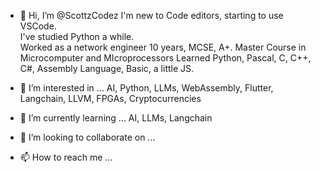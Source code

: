 - 👋 Hi, I’m @ScottzCodez
        I'm new to Code editors, starting to use VSCode.  
        I've studied Python a while.  
        Worked as a network engineer 10 years, MCSE, A+. Master Course in Microcomputer and MIcroprocessors
        Learned Python, Pascal, C, C++, C#, Assembly Language, Basic, a little JS.
- 👀 I’m interested in ... 
        AI, Python, LLMs, WebAssembly, Flutter, Langchain, LLVM, FPGAs, Cryptocurrencies
- 🌱 I’m currently learning ... 
        AI, LLMs, Langchain


- 💞️ I’m looking to collaborate on ...
- 📫 How to reach me ...

<!---
ScottzCodez/ScottzCodez is a ✨ special ✨ repository because its `README.md` (this file) appears on your GitHub profile.
You can click the Preview link to take a look at your changes.
--->
